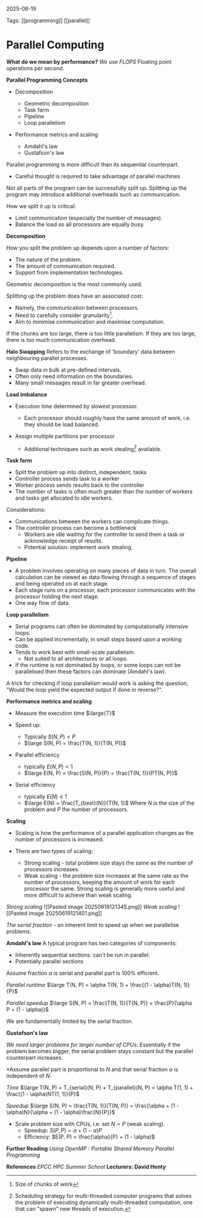 2025-06-19 

Tags: [[programming]] [[parallel]]

# **Parallel Computing**

**What do we mean by performance?**
*We use FLOPS*
Floating point operations per second.

**Parallel Programming Concepts**
- Decomposition
	- Geometric decomposition
	- Task farm
	- Pipeline
	- Loop parallelism

- Performance metrics and scaling
	- Amdahl's law
	- Gustafson's law

Parallel programming is more difficult than its sequential counterpart.
- Careful thought is required to take advantage of parallel machines

Not all parts of the program can be successfully split up.
Splitting up the program may introduce additional overheads such as communication.

How we split it up is critical:
- Limit communication (especially the number of messages).
- Balance the load so all processors are equally busy.

**Decomposition**

How you split the problem up depends upon a number of factors:
- The nature of the problem.
- The amount of communication required.
- Support from implementation technologies.

Geometric decomposition is the most commonly used.

Splitting up the problem does have an associated cost:
- Namely, the communication between processors.
- Need to carefully consider granularity[^1].
- Aim to minimise communication and maximise computation.

If the chunks are too large, there is too little parallelism. If they are too large, there is too much communication overhead.

**Halo Swapping**
Refers to the exchange of 'boundary' data between neighbouring parallel processes.

- Swap data in bulk at pre-defined intervals.
- Often only need information on the boundaries.
- Many small messages result in far greater overhead.

**Load imbalance**
- Execution time determined by slowest processor.
	- Each processor should roughly have the same amount of work, i.e. they should be load balanced.

- Assign multiple partitions per processor
	- Additional techniques such as work stealing[^2] available.

**Task farm**
- Split the problem up into distinct, independent, tasks
- Controller process sends task to a worker
- Worker process sends results back to the controller
- The number of tasks is often much greater than the number of workers and tasks get allocated to idle workers.

Considerations:
- Communications between the workers can complicate things.
- The controller process can become a bottleneck
	- Workers are idle waiting for the controller to send them a task or acknowledge receipt of results.
	- Potential solution: implement work stealing.

**Pipeline**
- A problem involves operating on many pieces of data in turn. The overall calculation can be viewed as data flowing through a sequence of stages and being operated on at each stage.
- Each stage runs on a processor, each processor communicates with the processor holding the next stage.
- One way flow of data.

**Loop parallelism**
- Serial programs can often be dominated by computationally intensive loops.
- Can be applied incrementally, in small steps based upon a working code.
- Tends to work best with small-scale parallelism.
	- Not suited to all architectures or all loops.
- If the runtime is not dominated by loops, or some loops can not be parallelised then these factors can dominate (Amdahl's law).

A trick for checking if loop parallelism would work is asking the question, "Would the loop yield the expected output if done in reverse?".

**Performance metrics and scaling**
- Measure the execution time $\large{T}$
- Speed up:
	- Typically $S(N, P) \lt P$
	- $\large S(N, P) = \frac{T(N, 1)}{T(N, P)}$

- Parallel efficiency
	- typically $E(N, P) \lt 1$
	- $\large E(N, P) = \frac{S(N, P)}{P} = \frac{T(N, 1)}{PT(N, P)}$

- Serial efficiency
	- typically $E(N) \leq 1$
	- $\large E(N) = \frac{T_{best}(N)}{T(N, 1}$
Where $N$ is the size of the problem and $P$ the number of processors.

**Scaling**
- Scaling is how the performance of a parallel application changes as the number of processors is increased.

- There are two types of scaling:
	- Strong scaling - total problem size stays the same as the number of processors increases.
	- Weak scaling - the problem size increases at the same rate as the number of processors, keeping the amount of work for each processor the same.
Strong scaling is generally more useful and more difficult to achieve than weak scaling.

*Strong scaling*
![[Pasted image 20250619121345.png]]
*Weak scaling*
![[Pasted image 20250619121401.png]]

*The serial fraction* - an inherent limit to speed up when we parallelise problems.

**Amdahl's law**
A typical program has two categories of components:
- Inherently sequential sections: can't be run in parallel.
- Potentially parallel sections

Assume fraction $\alpha$ is serial and parallel part is $100\%$ efficient.

*Parallel runtime* 
$\large T(N, P) = \alpha T(N, 1) + \frac{(1 - \alpha)T(N, 1)}{P}$

*Parallel speedup*
$\large S(N, P) = \frac{T(N, 1)}{T(N, P)} = \frac{P}{\alpha P + (1 - \alpha)}$

We are fundamentally limited by the serial fraction.

**Gustafson's law**

*We need larger problems for larger number of CPUs.*
Essentially if the problem becomes bigger, the serial problem stays constant but the parallel counterpart increases.

*Assume parallel part is proportional to $N$ and that serial fraction $\alpha$ is independent of $N$.

*Time*
$\large T(N, P) = T_{serial}(N, P) + T_{parallel}(N, P) = \alpha T(1, 1) + \frac{(1 - \alpha)NT(1, 1)}{P}$

*Speedup*
$\large S(N, P) = \frac{T(N, 1)}{T(N, P)} = \frac{\alpha + (1 - \alpha)N}{\alpha + (1 - \alpha)\frac{N}{P}}$

- Scale problem size with CPUs, i.e. set $N = P$ (weak scaling).
	- Speedup: $S(P, P) = \alpha + (1 - \alpha) P$
	- Efficiency: $E(P, P) = \frac{\alpha}{P} + (1 - \alpha)$




**Further Reading**
*Using OpenMP : Portable Shared Memory Parallel Programming*

**References**
*EPCC HPC Summer School*
**Lecturers: David Henty**

[^1]: Size of chunks of work

[^2]: Scheduling strategy for multi-threaded computer programs that solves the problem of executing dynamically multi-threaded computation, one that can "spawn" new threads of execution.
